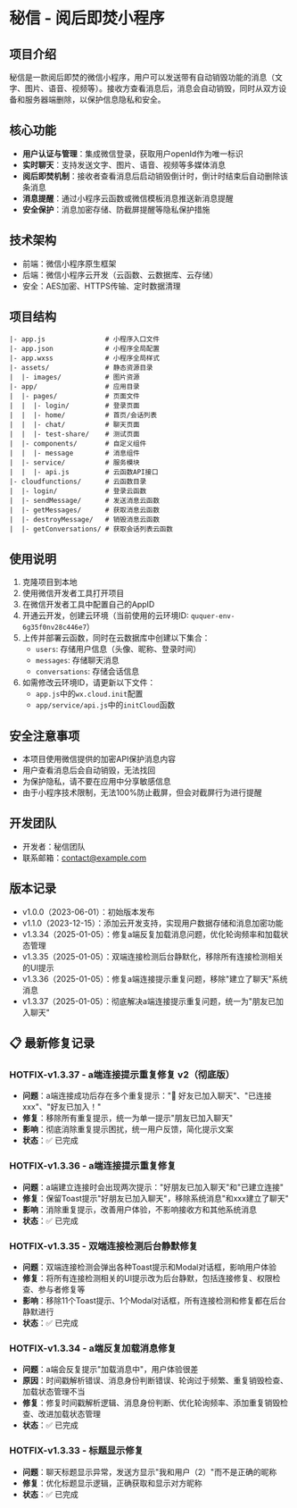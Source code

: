 # 秘信 - 阅后即焚小程序

## 项目介绍

秘信是一款阅后即焚的微信小程序，用户可以发送带有自动销毁功能的消息（文字、图片、语音、视频等）。接收方查看消息后，消息会自动销毁，同时从双方设备和服务器端删除，以保护信息隐私和安全。

## 核心功能

- **用户认证与管理**：集成微信登录，获取用户openId作为唯一标识
- **实时聊天**：支持发送文字、图片、语音、视频等多媒体消息
- **阅后即焚机制**：接收者查看消息后启动销毁倒计时，倒计时结束后自动删除该条消息
- **消息提醒**：通过小程序云函数或微信模板消息推送新消息提醒
- **安全保护**：消息加密存储、防截屏提醒等隐私保护措施

## 技术架构

- 前端：微信小程序原生框架
- 后端：微信小程序云开发（云函数、云数据库、云存储）
- 安全：AES加密、HTTPS传输、定时数据清理

## 项目结构

```
|- app.js               # 小程序入口文件
|- app.json             # 小程序全局配置
|- app.wxss             # 小程序全局样式
|- assets/              # 静态资源目录
|  |- images/           # 图片资源
|- app/                 # 应用目录
|  |- pages/            # 页面文件
|  |  |- login/         # 登录页面
|  |  |- home/          # 首页/会话列表
|  |  |- chat/          # 聊天页面
|  |  |- test-share/    # 测试页面
|  |- components/       # 自定义组件
|  |  |- message        # 消息组件
|  |- service/          # 服务模块
|  |  |- api.js         # 云函数API接口
|- cloudfunctions/      # 云函数目录
|  |- login/            # 登录云函数
|  |- sendMessage/      # 发送消息云函数
|  |- getMessages/      # 获取消息云函数
|  |- destroyMessage/   # 销毁消息云函数
|  |- getConversations/ # 获取会话列表云函数
```

## 使用说明

1. 克隆项目到本地
2. 使用微信开发者工具打开项目
3. 在微信开发者工具中配置自己的AppID
4. 开通云开发，创建云环境（当前使用的云环境ID: `ququer-env-6g35f0nv28c446e7`）
5. 上传并部署云函数，同时在云数据库中创建以下集合：
   - `users`: 存储用户信息（头像、昵称、登录时间）
   - `messages`: 存储聊天消息
   - `conversations`: 存储会话信息
6. 如需修改云环境ID，请更新以下文件：
   - `app.js`中的`wx.cloud.init`配置
   - `app/service/api.js`中的`initCloud`函数

## 安全注意事项

- 本项目使用微信提供的加密API保护消息内容
- 用户查看消息后会自动销毁，无法找回
- 为保护隐私，请不要在应用中分享敏感信息
- 由于小程序技术限制，无法100%防止截屏，但会对截屏行为进行提醒

## 开发团队

- 开发者：秘信团队
- 联系邮箱：contact@example.com

## 版本记录

- v1.0.0（2023-06-01）：初始版本发布
- v1.1.0（2023-12-15）：添加云开发支持，实现用户数据存储和消息加密功能
- v1.3.34（2025-01-05）：修复a端反复加载消息问题，优化轮询频率和加载状态管理
- v1.3.35（2025-01-05）：双端连接检测后台静默化，移除所有连接检测相关的UI提示
- v1.3.36（2025-01-05）：修复a端连接提示重复问题，移除"建立了聊天"系统消息
- v1.3.37（2025-01-05）：彻底解决a端连接提示重复问题，统一为"朋友已加入聊天"

## 📋 最新修复记录

### HOTFIX-v1.3.37 - a端连接提示重复修复 v2（彻底版）
- **问题**：a端连接成功后存在多个重复提示："🎉 好友已加入聊天"、"已连接xxx"、"好友已加入！"
- **修复**：移除所有重复提示，统一为单一提示"朋友已加入聊天"
- **影响**：彻底消除重复提示困扰，统一用户反馈，简化提示文案
- **状态**：✅ 已完成

### HOTFIX-v1.3.36 - a端连接提示重复修复
- **问题**：a端建立连接时会出现两次提示："好朋友已加入聊天"和"已建立连接"
- **修复**：保留Toast提示"好朋友已加入聊天"，移除系统消息"和xxx建立了聊天"
- **影响**：消除重复提示，改善用户体验，不影响接收方和其他系统消息
- **状态**：✅ 已完成

### HOTFIX-v1.3.35 - 双端连接检测后台静默修复
- **问题**：双端连接检测会弹出各种Toast提示和Modal对话框，影响用户体验
- **修复**：将所有连接检测相关的UI提示改为后台静默，包括连接修复、权限检查、参与者修复等
- **影响**：移除11个Toast提示、1个Modal对话框，所有连接检测和修复都在后台静默进行
- **状态**：✅ 已完成

### HOTFIX-v1.3.34 - a端反复加载消息修复
- **问题**：a端会反复提示"加载消息中"，用户体验很差
- **原因**：时间戳解析错误、消息身份判断错误、轮询过于频繁、重复销毁检查、加载状态管理不当
- **修复**：修复时间戳解析逻辑、消息身份判断、优化轮询频率、添加重复销毁检查、改进加载状态管理
- **状态**：✅ 已完成

### HOTFIX-v1.3.33 - 标题显示修复
- **问题**：聊天标题显示异常，发送方显示"我和用户（2）"而不是正确的昵称
- **修复**：优化标题显示逻辑，正确获取和显示对方昵称
- **状态**：✅ 已完成